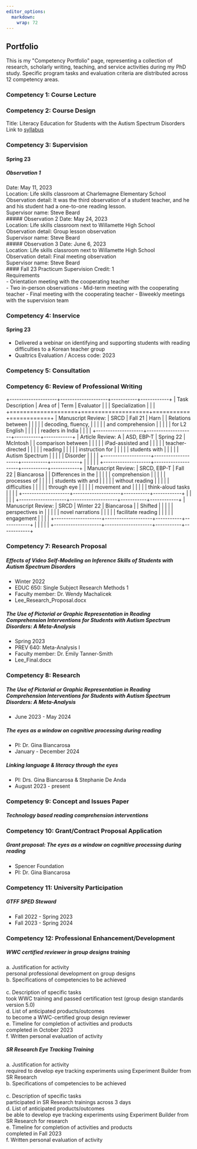 ```yaml
---
editor_options: 
  markdown: 
    wrap: 72
---
```


## Portfolio

This is my "Competency Portfolio" page, representing a collection of
research, scholarly writing, teaching, and service activities during my
PhD study. Specific program tasks and evaluation criteria are
distributed across 12 competency areas. <br />

### Competency 1: Course Lecture


### Competency 2: Course Design

Title: Literacy Education for Students with the Autism Spectrum
Disorders <br /> Link to
<a href="https://uoregon-my.sharepoint.com/:w:/g/personal/blee3_uoregon_edu/Eegif6bbtK1Fjza_V4hJ2bgBG7LxxBrfR4EbMyAPjmcv7Q?e=17QFvd">syllabus</a>

### Competency 3: Supervision

#### Spring 23

##### Observation 1

Date: May 11, 2023<br /> Location: Life skills classroom at Charlemagne
Elementary School<br /> Observation detail: It was the third observation
of a student teacher, and he and his student had a one-to-one reading
lesson. <br /> Supervisor name: Steve Beard<br /> \##### Observation 2
Date: May 24, 2023<br /> Location: Life skills classroom next to
Willamette High School<br /> Observation detail: Group lesson
observation<br /> Supervisor name: Steve Beard<br /> \##### Observation
3 Date: June 6, 2023<br /> Location: Life skills classroom next to
Willamette High School<br /> Observation detail: Final meeting
observation<br /> Supervisor name: Steve Beard<br /> \#### Fall 23
Practicum Supervision Credit: 1<br /> Requirements<br /> - Orientation
meeting with the cooperating teacher<br /> - Two in-person
observations - Mid-term meeting with the cooperating teacher - Final
meeting with the cooperating teacher - Biweekly meetings with the
supervision team

### Competency 4: Inservice

#### Spring 23

-   Delivered a webinar on identifying and supporting students with
    reading difficulties to a Korean teacher group
-   Qualtrics Evaluation / Access code: 2023

### Competency 5: Consultation

### Competency 6: Review of Professional Writing

+--------------------+--------------------+-----------+------------+
| Task Description   | Area of            | Term      | Evaluator  |
|                    | Specialization     |           |            |
+====================+====================+===========+============+
| Manuscript Review: | SRCD               | Fall 21   | Harn       |
| Relations between  |                    |           |            |
| decoding, fluency, |                    |           |            |
| and comprehension  |                    |           |            |
| for L2 English     |                    |           |            |
| readers in India   |                    |           |            |
+--------------------+--------------------+-----------+------------+
| Article Review: A  | ASD, EBP-T         | Spring 22 | McIntosh   |
| comparison between |                    |           |            |
| iPad-assisted and  |                    |           |            |
| teacher-directed   |                    |           |            |
| reading            |                    |           |            |
| instruction for    |                    |           |            |
| students with      |                    |           |            |
| Autism Spectrum    |                    |           |            |
| Disorder           |                    |           |            |
+--------------------+--------------------+-----------+------------+
|                    |                    |           |            |
+--------------------+--------------------+-----------+------------+
| Manuscript Review: | SRCD, EBP-T        | Fall 22   | Biancarosa |
| Differences in the |                    |           |            |
| comprehension      |                    |           |            |
| processes of       |                    |           |            |
| students with and  |                    |           |            |
| without reading    |                    |           |            |
| difficulties       |                    |           |            |
| through eye        |                    |           |            |
| movement and       |                    |           |            |
| think-aloud tasks  |                    |           |            |
+--------------------+--------------------+-----------+------------+
|                    |                    |           |            |
+--------------------+--------------------+-----------+------------+
| Manuscript Review: | SRCD               | Winter 22 | Biancarosa |
| Shifted            |                    |           |            |
| perspectives in    |                    |           |            |
| novel narrations   |                    |           |            |
| facilitate reading |                    |           |            |
| engagement         |                    |           |            |
+--------------------+--------------------+-----------+------------+
|                    |                    |           |            |
+--------------------+--------------------+-----------+------------+

### Competency 7: Research Proposal
##### Effects of Video Self-Modeling on Inference Skills of Students with Autism Spectrum Disorders
- Winter 2022
- EDUC 650: Single Subject Research Methods 1
- Faculty member: Dr. Wendy Machalicek
- Lee_Research_Proposal.docx 
##### The Use of Pictorial or Graphic Representation in Reading Comprehension Interventions for Students with Autism Spectrum Disorders: A Meta-Analysis
- Spring 2023
- PREV 640: Meta-Analysis I
- Faculty member: Dr. Emily Tanner-Smith
- Lee_Final.docx

### Competency 8: Research 
##### The Use of Pictorial or Graphic Representation in Reading Comprehension Interventions for Students with Autism Spectrum Disorders: A Meta-Analysis
- June 2023 - May 2024 
##### The eyes as a window on cognitive processing during reading 
- PI: Dr. Gina Biancarosa
- January - December 2024 
##### Linking language & literacy through the eyes
- PI: Drs. Gina Biancarosa & Stephanie De Anda
- August 2023 - present

### Competency 9: Concept and Issues Paper
##### Technology based reading comprehension interventions

### Competency 10: Grant/Contract Proposal Application
##### Grant proposal: The eyes as a window on cognitive processing during reading 
- Spencer Foundation
- PI: Dr. Gina Biancarosa

### Competency 11: University Participation
##### GTFF SPED Steward
- Fall 2022 - Spring 2023 
- Fall 2023 - Spring 2024

### Competency 12: Professional Enhancement/Development
##### WWC certified reviewer in group designs training
a. Justification for activity<br />
personal professional development on group designs<br />
b. Specifications of competencies to be achieved<br />
<br />
c. Description of specific tasks<br />
took WWC training and passed certification test (group design standards version 5.0)<br />
d. List of anticipated products/outcomes<br />
to become a WWC-certified group design reviewer<br />
e. Timeline for completion of activities and products<br />
completed in October 2023<br />
f. Written personal evaluation of activity<br />

##### SR Research Eye Tracking Training
a. Justification for activity<br />
required to develop eye tracking experiments using Experiment Builder from SR Research<br />
b. Specifications of competencies to be achieved<br />
<br />
c. Description of specific tasks<br />
participated in SR Research trainings across 3 days<br />
d. List of anticipated products/outcomes<br />
be able to develop eye tracking experiments using Experiment Builder from SR Research for research<br />
e. Timeline for completion of activities and products<br />
completed in Fall 2023<br />
f. Written personal evaluation of activity<br />



